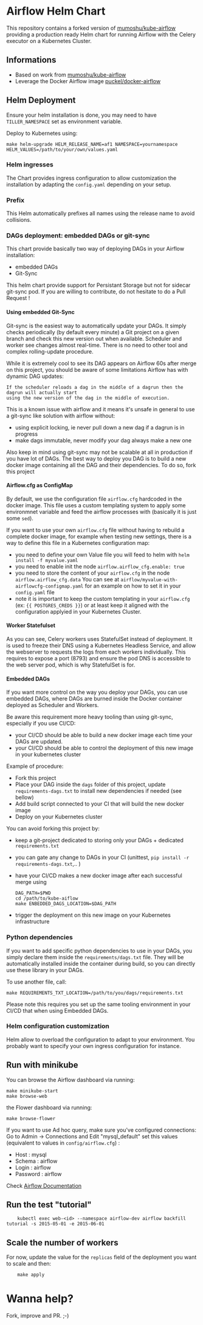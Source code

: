 # Airflow Helm Chart

This repository contains a forked version of 
[mumoshu/kube-airflow](https://github.com/mumoshu/kube-airflow) providing a production ready Helm
chart for running Airflow with the Celery executor on a Kubernetes Cluster.

## Informations

* Based on work from [mumoshu/kube-airflow](https://github.com/mumoshu/kube-airflow)
* Leverage the Docker Airflow image [puckel/docker-airflow](https://github.com/puckel/docker-airflow)

## Helm Deployment

Ensure your helm installation is done, you may need to have `TILLER_NAMESPACE` set as
environment variable.

Deploy to Kubernetes using:

    make helm-upgrade HELM_RELEASE_NAME=af1 NAMESPACE=yournamespace HELM_VALUES=/path/to/your/own/values.yaml

### Helm ingresses

The Chart provides ingress configuration to allow customization the installation by adapting
the `config.yaml` depending on your setup.

### Prefix

This Helm automatically prefixes all names using the release name to avoid collisions.

### DAGs deployment: embedded DAGs or git-sync

This chart provide basically two way of deploying DAGs in your Airflow installation:

- embedded DAGs
- Git-Sync

This helm chart provide support for Persistant Storage but not for sidecar git-sync pod.
If you are willing to contribute, do not hesitate to do a Pull Request !

#### Using embedded Git-Sync

Git-sync is the easiest way to automatically update your DAGs. It simply checks periodically (by
default every minute) a Git project on a given branch and check this new version out when available.
Scheduler and worker see changes almost real-time. There is no need to other tool and complex
rolling-update procedure.

While it is extremely cool to see its DAG appears on Airflow 60s after merge on this project, you should be aware of some limitations Airflow has with dynamic DAG updates:

    If the scheduler reloads a dag in the middle of a dagrun then the dagrun will actually start
    using the new version of the dag in the middle of execution.

This is a known issue with airflow and it means it's unsafe in general to use a git-sync
like solution with airflow without:

 - using explicit locking, ie never pull down a new dag if a dagrun is in progress
 - make dags immutable, never modify your dag always make a new one

Also keep in mind using git-sync may not be scalable at all in production if you have lot of DAGs.
The best way to deploy you DAG is to build a new docker image containing all the DAG and their
dependencies. To do so, fork this project

#### Airflow.cfg as ConfigMap

By default, we use the configuration file `airflow.cfg` hardcoded in the docker image. This file
uses a custom templating system to apply some environmnet variable and feed the airflow processes
with (basically it is just some `sed`).

If you want to use your own `airflow.cfg` file without having to rebuild a complete docker image, for example when testing new settings, there is a way to define this file in a Kubernetes configuration
map:

- you need to define your own Value file you will feed to helm with `helm install -f myvalue.yaml`
- you need to enable init the node `airflow.airflow_cfg.enable: true`
- you need to store the content of your `airflow.cfg` in the node `airflow.airflow_cfg.data`
  You can see at `airflow/myvalue-with-airflowcfg-configmap.yaml` for an example on how to set it
  in your `config.yaml` file
- note it is important to keep the custom templating in your `airflow.cfg` (ex:
  `{{ POSTGRES_CREDS }}`) or at least keep it aligned with the configuration applyied in your
  Kubernetes Cluster.

#### Worker Statefulset

As you can see, Celery workers uses StatefulSet instead of deployment. It is used to freeze their
DNS using a Kubernetes Headless Service, and allow the webserver to requests the logs from each
workers individually. This requires to expose a port (8793) and ensure the pod DNS is accessible to
the web server pod, which is why StatefulSet is for.

#### Embedded DAGs

If you want more control on the way you deploy your DAGs, you can use embedded DAGs, where DAGs
are burned inside the Docker container deployed as Scheduler and Workers.

Be aware this requirement more heavy tooling than using git-sync, especially if you use CI/CD:

- your CI/CD should be able to build a new docker image each time your DAGs are updated.
- your CI/CD should be able to control the deployment of this new image in your kubernetes cluster

Example of procedure:
- Fork this project
- Place your DAG inside the `dags` folder of this project, update `requirements-dags.txt` to
  install new dependencies if needed (see bellow)
- Add build script connected to your CI that will build the new docker image
- Deploy on your Kubernetes cluster

You can avoid forking this project by:

- keep a git-project dedicated to storing only your DAGs + dedicated `requirements.txt`
- you can gate any change to DAGs in your CI (unittest, `pip install -r requirements-dags.txt`,.. )
- have your CI/CD makes a new docker image after each successful merge using

      DAG_PATH=$PWD
      cd /path/to/kube-aiflow
      make ENBEDDED_DAGS_LOCATION=$DAG_PATH

- trigger the deployment on this new image on your Kubernetes infrastructure

### Python dependencies

If you want to add specific python dependencies to use in your DAGs, you simply declare them inside
the `requirements/dags.txt` file. They will be automatically installed inside the container during
build, so you can directly use these library in your DAGs.

To use another file, call:

    make REQUIREMENTS_TXT_LOCATION=/path/to/you/dags/requirements.txt

Please note this requires you set up the same tooling environment in your CI/CD that when using
Embedded DAGs.

### Helm configuration customization

Helm allow to overload the configuration to adapt to your environment. You probably want to specify
your own ingress configuration for instance.

## Run with minikube

You can browse the Airflow dashboard via running:

    make minikube-start
    make browse-web

the Flower dashboard via running:

    make browse-flower

If you want to use Ad hoc query, make sure you've configured connections:
Go to Admin -> Connections and Edit "mysql_default" set this values (equivalent to values in `config/airflow.cfg`) :
- Host : mysql
- Schema : airflow
- Login : airflow
- Password : airflow

Check [Airflow Documentation](http://pythonhosted.org/airflow/)

## Run the test "tutorial"

        kubectl exec web-<id> --namespace airflow-dev airflow backfill tutorial -s 2015-05-01 -e 2015-06-01

## Scale the number of workers

For now, update the value for the `replicas` field of the deployment you want to scale and then:

        make apply


# Wanna help?

Fork, improve and PR. ;-)
